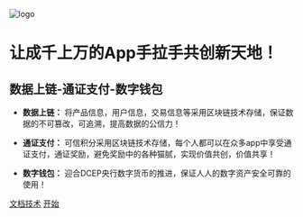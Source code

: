 ![logo](https://www.5idjs.com/images/logo_03.png)

#  让成千上万的App手拉手共创新天地！
## 数据上链-通证支付-数字钱包


* **数据上链：** 将产品信息，用户信息，交易信息等采用区块链技术存储，保证数据的不可篡改，可追溯，提高数据的公信力！ 

* **通证支付：** 可信积分采用区块链技术存储，每个人都可以在众多app中享受通证支付，通证奖励，避免奖励中的各种猫腻，实现价值共创，价值共享！

* **数字钱包：** 迎合DCEP央行数字货币的推进，保证人人的数字资产安全可靠的使用！

[文档技术](https://github.com/docsifyjs/docsify/)
[开始](#数据上链-通证支付-数字钱包-价值共享体系)